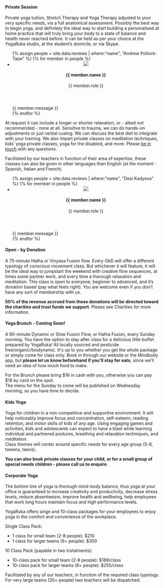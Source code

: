 #### Private Session

Private yoga tuition, Stretch Therapy and Yoga Therapy adjusted to your very specific needs, via a full anatomical assessment. Possibly the best way to begin yoga, and definitely the ideal way to start building a personalised at home practice that will truly bring your body to a state of balance and health never reached before. 
It can be held as per your choice at the YogaRuka studio, at the student’s domicile, or via Skype. 

<ul class="review-list">
	{% assign people = site.data.reviews | where:"name", "Andrew Pollock-Tape" %}
	{% for member in people %}
		<li class="review-listItem p--md">
			<header class="review-header">
				<img class="review-avatar" src="/assets/images/reviews/{{ member.image }}.jpg">
				<div class="review-caption">
					<h4 class="review-name">{{ member.name }}</h4>
					<div class="review-role">{{ member.role }}</div>
				</div>
			</header>
			<div class="review-message">{{ member.message }}</div>
		</li>
	{% endfor %}
</ul>

At request it can include a longer or shorter relaxation, or - albeit not recommended - none at all.
Sensitive to trauma, we can do hands-on adjustments or just verbal cueing.
We can discuss the best diet to integrate with your training.
We also impart private classes on meditation techniques, kids’ yoga private classes, yoga for the disabled, and more.
Please <a href="/contact" alt='be in touch'>be in touch</a> with any questions.

Facilitated by our teachers in function of their area of expertise, these classes can also be given in other languages than English (at the moment - Spanish, Italian and French).

<ul class="review-list">
	{% assign people = site.data.reviews | where:"name", "Desi Kadyova" %}
	{% for member in people %}
		<li class="review-listItem p--md">
			<header class="review-header">
				<img class="review-avatar" src="/assets/images/reviews/{{ member.image }}.jpg">
				<div class="review-caption">
					<h4 class="review-name">{{ member.name }}</h4>
					<div class="review-role">{{ member.role }}</div>
				</div>
			</header>
			<div class="review-message">{{ member.message }}</div>
		</li>
	{% endfor %}
</ul>

#### Open - by Donation

A 75-minute Hatha or Vinyasa Fusion flow. Every ObD will offer a different typology of conscious movement class. But whichever it will feature, it will be the ideal way to jumpstart the weekend with creative flow sequences, at times some partner work, and every time a thorough relaxation and meditation. This class is open to everyone, beginner to advanced, and it’s donation based (pay what feels right). You are welcome even if you don’t have any sort of membership with us.

**50% of the revenue accrued from these donations will be directed toward the charities and trust funds we support**. Please see Charities for more information. 

#### Yoga Brunch - Coming Soon!

A 90-minute Dynamic or Slow Fusion Flow, or Hatha Fusion, every Sunday morning.
You have the option to stay after class for a delicious little buffet prepared by YogaRuka! All locally sourced and pesticide free/organic/biodynamic. 
It's up to you whether you get the whole package or simply come for class only. Book in through our website or the Mindbody app, but **please let us know beforehand if you'll stay for eats**, since we’ll need an idea of how much food to make. 

For the Brunch please bring $16 in cash with you, otherwise you can pay $18 by card on the spot.  
The menu for the Sunday to come will be published on Wednesday morning, so you have time to decide. 

#### Kids Yoga

Yoga for children in a non-competitive and supportive environment. It will help noticeably improve focus and concentration, self-esteem, reading retention, and motor skills of kids of any age. 
Using engaging games and activities, kids and adolescents can expect to have a blast while learning individual and partnered postures, breathing and relaxation techniques, and meditation.  
Class themes will center around specific needs for every age group (5-8, tweens, teens). 

**You can also book private classes for your child, or for a small group of special needs children - please call us to enquire**.

#### Corporate Yoga

The bottom line of yoga is thorough mind-body balance, thus yoga at your office is guaranteed to  increase creativity and productivity, decrease stress levels, reduce absenteeism, improve health and wellbeing, help employees that work long hours maintain focus and high performance levels. 

YogaRuka offers singe and 10-class packages for your employees to enjoy yoga in the comfort and convenience of the workplace.

Single Class Pack:

- 1 class for small team (2-8 people): $210
- 1 class for larger teams (9+ people): $300

10 Class Pack (payable in two instalments):

- 10-class pack for small team (2-8 people): $188/class
- 10-class pack for larger teams (9+ people): $255/class

Facilitated by any of our teachers, in function of the required class typology. For very large teams (20+ people) two teachers will be dispatched.